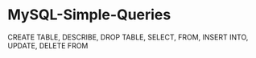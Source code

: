 # MySQL-Simple-Queries
CREATE TABLE, DESCRIBE, DROP TABLE, SELECT, FROM, INSERT INTO, UPDATE, DELETE FROM
